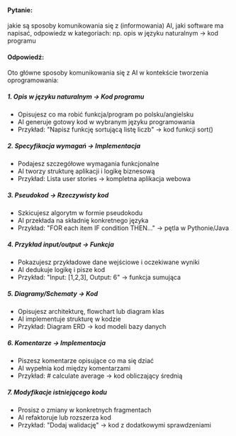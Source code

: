 #### Pytanie:

jakie są sposoby komunikowania się z (informowania) AI, jaki software ma napisać, odpowiedz w kategoriach: np. opis w języku naturalnym → kod programu

#### Odpowiedź:

Oto główne sposoby komunikowania się z AI w kontekście tworzenia oprogramowania:
##### 1. Opis w języku naturalnym → Kod programu

* Opisujesz co ma robić funkcja/program po polsku/angielsku
* AI generuje gotowy kod w wybranym języku programowania
* Przykład: "Napisz funkcję sortującą listę liczb" → kod funkcji sort()

##### 2. Specyfikacja wymagań → Implementacja

* Podajesz szczegółowe wymagania funkcjonalne
* AI tworzy strukturę aplikacji i logikę biznesową
* Przykład: Lista user stories → kompletna aplikacja webowa

##### 3. Pseudokod → Rzeczywisty kod

* Szkicujesz algorytm w formie pseudokodu
* AI przekłada na składnię konkretnego języka
* Przykład: "FOR each item IF condition THEN..." → pętla w Pythonie/Java

##### 4. Przykład input/output → Funkcja

* Pokazujesz przykładowe dane wejściowe i oczekiwane wyniki
* AI dedukuje logikę i pisze kod
* Przykład: "Input: [1,2,3], Output: 6" → funkcja sumująca

##### 5. Diagramy/Schematy → Kod

* Opisujesz architekturę, flowchart lub diagram klas
* AI implementuje strukturę w kodzie
* Przykład: Diagram ERD → kod modeli bazy danych

##### 6. Komentarze → Implementacja

* Piszesz komentarze opisujące co ma się dziać
* AI wypełnia kod między komentarzami
* Przykład: # calculate average → kod obliczający średnią

##### 7. Modyfikacje istniejącego kodu

* Prosisz o zmiany w konkretnych fragmentach
* AI refaktoruje lub rozszerza kod
* Przykład: "Dodaj walidację" → kod z dodatkowymi sprawdzeniami
